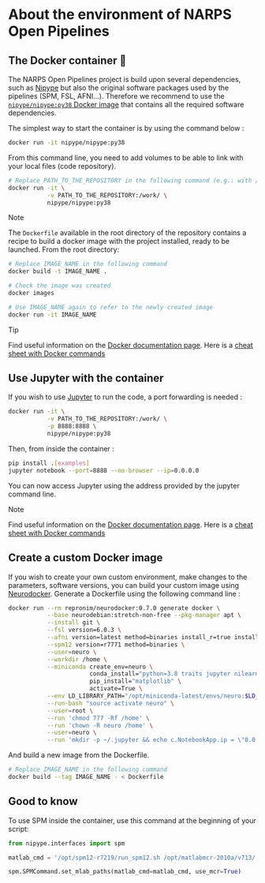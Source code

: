 # About the environment of NARPS Open Pipelines

## The Docker container :whale:

The NARPS Open Pipelines project is build upon several dependencies, such as [Nipype](https://nipype.readthedocs.io/en/latest/) but also the original software packages used by the pipelines (SPM, FSL, AFNI...). Therefore we recommend to use the [`nipype/nipype:py38` Docker image](https://hub.docker.com/r/nipype/nipype/) that contains all the required software dependencies.

The simplest way to start the container is by using the command below :

```bash
docker run -it nipype/nipype:py38
```

From this command line, you need to add volumes to be able to link with your local files (code repository).

```bash
# Replace PATH_TO_THE_REPOSITORY in the following command (e.g.: with /home/user/dev/narps_open_pipelines/)
docker run -it \
           -v PATH_TO_THE_REPOSITORY:/work/ \
           nipype/nipype:py38
``` 

> [!NOTE]
> The `Dockerfile` available in the root directory of the repository contains a recipe to build a docker image with the project installed, ready to be launched.
> From the root directory:
>
> ```bash
> # Replace IMAGE_NAME in the following command
> docker build -t IMAGE_NAME .
> 
> # Check the image was created
> docker images
> 
> # Use IMAGE_NAME again to refer to the newly created image
> docker run -it IMAGE_NAME
> ``` 

> [!TIP]
> Find useful information on the [Docker documentation page](https://docs.docker.com/get-started/). Here is a [cheat sheet with Docker commands](https://docs.docker.com/get-started/docker_cheatsheet.pdf)


## Use Jupyter with the container

If you wish to use [Jupyter](https://jupyter.org/) to run the code, a port forwarding is needed :

```bash
docker run -it \
           -v PATH_TO_THE_REPOSITORY:/work/ \
           -p 8888:8888 \
           nipype/nipype:py38
``` 

Then, from inside the container :

```bash
pip install .[examples]
jupyter notebook --port=8888 --no-browser --ip=0.0.0.0
```

You can now access Jupyter using the address provided by the jupyter command line.

> [!NOTE]  
> Find useful information on the [Docker documentation page](https://docs.docker.com/get-started/). Here is a [cheat sheet with Docker commands](https://docs.docker.com/get-started/docker_cheatsheet.pdf)

## Create a custom Docker image

If you wish to create your own custom environment, make changes to the parameters, software versions, you can build your custom image using [Neurodocker](https://github.com/ReproNim/neurodocker). Generate a Dockerfile using the following command line :

```bash
docker run --rm repronim/neurodocker:0.7.0 generate docker \
           --base neurodebian:stretch-non-free --pkg-manager apt \
           --install git \
           --fsl version=6.0.3 \
           --afni version=latest method=binaries install_r=true install_r_pkgs=true install_python2=true install_python3=true \
           --spm12 version=r7771 method=binaries \
           --user=neuro \
           --workdir /home \
           --miniconda create_env=neuro \
                       conda_install="python=3.8 traits jupyter nilearn graphviz nipype scikit-image" \
                       pip_install="matplotlib" \
                       activate=True \
           --env LD_LIBRARY_PATH="/opt/miniconda-latest/envs/neuro:$LD_LIBRARY_PATH" \
           --run-bash "source activate neuro" \
           --user=root \
           --run 'chmod 777 -Rf /home' \
           --run 'chown -R neuro /home' \
           --user=neuro \
           --run 'mkdir -p ~/.jupyter && echo c.NotebookApp.ip = \"0.0.0.0\" > ~/.jupyter/jupyter_notebook_config.py' > Dockerfile
```

And build a new image from the Dockerfile.

```bash
# Replace IMAGE_NAME in the following command
docker build --tag IMAGE_NAME - < Dockerfile
```

## Good to know

To use SPM inside the container, use this command at the beginning of your script:

```python
from nipype.interfaces import spm

matlab_cmd = '/opt/spm12-r7219/run_spm12.sh /opt/matlabmcr-2010a/v713/ script'

spm.SPMCommand.set_mlab_paths(matlab_cmd=matlab_cmd, use_mcr=True)
```
